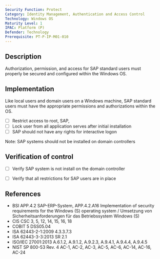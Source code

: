 ```yaml
---
Security Function: Protect
Category: Identity Management, Authentication and Access Control
Technology: Windows OS
Maturity Level: 1
IPAC: Platform (P)
Defender: Technology
Prerequisite: PT-P-IP-M01-010
---
```


## Description

Authorization, permission, and access for SAP standard users must properly be secured and configured within the Windows OS.

## Implementation

Like local users and domain users on a Windows machine, SAP standard users must have the appropriate permissions and authorizations within the OS.

- [ ] Restrict access to root, SAP<sid>, <db><sid>
- [ ] Lock <db><sid> user from all application serves after initial installation
- [ ] SAP<sid> should not have any rights for interactive logon

Note: SAP systems should not be installed on domain controllers

## Verification of control

- [ ] Verify SAP system is not install on the domain controller
- [ ] Verify that all restrictions for SAP users are in place


## References
- BSI APP.4.2 SAP-ERP-System, APP.4.2.A16 Implementation of security requirements for the Windows (S) operating system / Umsetzung von Sicherheitsanforderungen für das Betriebssystem Windows (S)
- CIS CSC 3, 5, 12, 14, 15, 16, 18
- COBIT 5 DSS05.04
- ISA 62443-2-1:2009 4.3.3.7.3
- ISA 62443-3-3:2013 SR 2.1
- ISO/IEC 27001:2013 A.6.1.2, A.9.1.2, A.9.2.3, A.9.4.1, A.9.4.4, A.9.4.5
- NIST SP 800-53 Rev. 4 AC-1, AC-2, AC-3, AC-5, AC-6, AC-14, AC-16, AC-24
